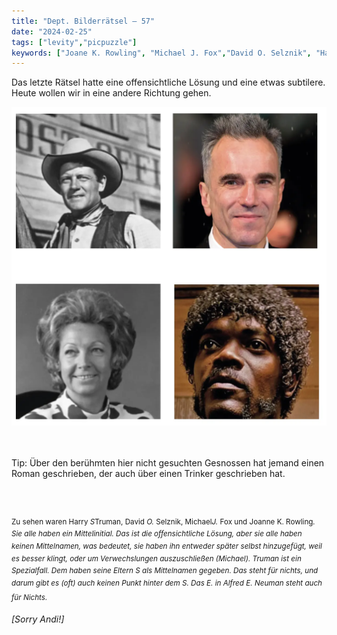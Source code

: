 ```yaml
---
title: "Dept. Bilderrätsel – 57"
date: "2024-02-25"
tags: ["levity","picpuzzle"]
keywords: ["Joane K. Rowling", "Michael J. Fox","David O. Selznik", "Harry S Truman","Samuel Jackson","Daniel Day Lewis","Ruth Brandt", "Joel McCrea"]
---
```

Das letzte Rätsel hatte eine offensichtliche Lösung und eine etwas subtilere. Heute wollen wir in eine andere Richtung gehen.
<br/>

<img  src="/assets/img/picpuzzle57.webp" alt="Bilderrätsel57">

<br/>
<br/>
<br/>

Tip: Über den berühmten hier nicht gesuchten Gesnossen hat jemand einen Roman geschrieben, der auch über einen Trinker geschrieben hat.

<br/>
<br/>

<sup>Zu sehen waren Harry <i>S</i>Truman, David <i>O.</i> Selznik, Michael<i>J.</i> Fox und Joanne K. Rowling<i>. Sie alle haben ein Mittelinitial. Das ist die offensichtliche Lösung, aber sie alle haben keinen Mittelnamen, was bedeutet, sie haben ihn entweder später selbst hinzugefügt, weil es besser klingt, oder um Verwechslungen auszuschließen (Michael). Truman ist ein Spezialfall. Dem haben seine Eltern S als Mittelnamen gegeben. Das steht für nichts, und darum gibt es (oft) auch keinen Punkt hinter dem S. Das E. in Alfred E. Neuman steht auch für Nichts.
<sup>

[Sorry Andi!]